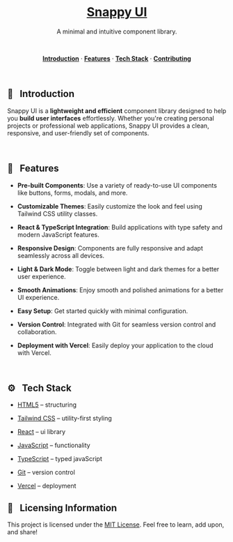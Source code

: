 <a href="https://snappy-ui-nu.vercel.app/">
  <h1 align="center">Snappy UI</h1>
</a>

<p align="center">
  A minimal and intuitive component library.
</p>

<br>

<p align="center">
  <a href="#introduction"><strong>Introduction</strong></a>
  ·&nbsp;<a href="#features"><strong>Features</strong></a>
  ·&nbsp;<a href="#tech-stack"><strong>Tech Stack</strong></a>
  ·&nbsp;<a href="#contributing"><strong>Contributing</strong></a>
</p>
<br>

## <a name="introduction">📌 &nbsp; Introduction</a>

Snappy UI is a **lightweight and efficient** component library designed to help you **build user interfaces** effortlessly. Whether you're creating personal projects or professional web applications, Snappy UI provides a clean, responsive, and user-friendly set of components.

<br>

## <a name="features">🚀 &nbsp; Features</a>

- **Pre-built Components**: Use a variety of ready-to-use UI components like buttons, forms, modals, and more.

- **Customizable Themes**: Easily customize the look and feel using Tailwind CSS utility classes.

- **React & TypeScript Integration**: Build applications with type safety and modern JavaScript features.

- **Responsive Design**: Components are fully responsive and adapt seamlessly across all devices.

- **Light & Dark Mode**: Toggle between light and dark themes for a better user experience.

- **Smooth Animations**: Enjoy smooth and polished animations for a better UI experience.

- **Easy Setup**: Get started quickly with minimal configuration.

- **Version Control**: Integrated with Git for seamless version control and collaboration.

- **Deployment with Vercel**: Easily deploy your application to the cloud with Vercel.

<br>

## <a name="tech-stack">⚙️ &nbsp; Tech Stack</a>

- [HTML5](https://developer.mozilla.org/en-US/docs/Web/HTML) – structuring

- [Tailwind CSS](https://tailwindcss.com/) – utility-first styling

- [React](https://reactjs.org/) – ui library

- [JavaScript](https://developer.mozilla.org/en-US/docs/Web/JavaScript) – functionality

- [TypeScript](https://www.typescriptlang.org/) – typed javaScript

- [Git](https://git-scm.com/) – version control

- [Vercel](https://vercel.com/) – deployment

## 🪪&nbsp;&nbsp; Licensing Information

This project is licensed under the [MIT License](./). Feel free to learn, add upon, and share!

